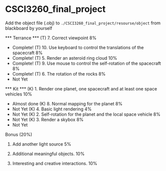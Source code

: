 # CSCI3260_final_project

Add the object file (.obj) to `./CSCI3260_final_project/resourse/object` from blackboard by yourself


*** Terrance ***
(T) 7. Correct viewpoint 8% 
- Complete!
(T) 10. Use keyboard to control the translations of the spacecraft 8% 
- Complete!
(T) 5. Render an asteroid ring cloud 10%
- Complete!
(T) 9. Use mouse to control the self-rotation of the spacecraft 8% 
- Complete!
(T) 6. The rotation of the rocks 8% 
- Not Yet

*** Kit ***
(K) 1. Render one planet, one spacecraft and at least one space vehicles 10%
- Almost done
(K) 8. Normal mapping for the planet 8%
- Not Yet
(K) 4. Basic light rendering 4%
- Not Yet
(K) 2. Self-rotation for the planet and the local space vehicle 8%
- Not Yet
(K) 3. Render a skybox 8%
- Not Yet


Bonus (20%)

1. Add another light source 5%

2. Additional meaningful objects. 10%

3. Interesting and creative interactions. 10%
